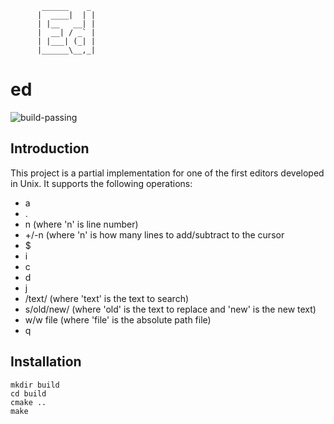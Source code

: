 
           ______    _  
          |  ____|  | |  
          | |__   __| |  
          |  __| / _` |  
          | |___| (_| |  
          |______\__,_|  
 
# ed  
![build-passing](https://img.shields.io/badge/build-passing-brightgreen)  
## Introduction
This project is a partial implementation for one of the first editors developed in Unix. It supports the following operations:
- a  
- .  
- n (where 'n' is line number)  
- +/-n  (where 'n' is how many lines to add/subtract to the cursor  
- $  
- i  
- c  
- d  
- j  
- /text/ (where 'text' is the text to search)  
- s/old/new/ (where 'old' is the text to replace and 'new' is the new text)  
- w/w file (where 'file' is the absolute path file)  
- q  

## Installation
```
mkdir build
cd build
cmake ..
make
```
